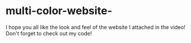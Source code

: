 # multi-color-website-
I hope you all like the look and feel of the website I attached in the video! Don't forget to check out my code!
